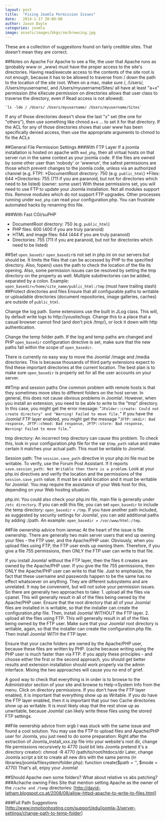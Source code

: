 ```yaml
---
layout: post
title:  "Fixing Joomla Permission Issues"
date:   2014-1-17 20:00:00
author: Jason Doyle
categories: joomla
image: assets/images/bkgs/sm/browsing.jpg
---
```

These are a collection of suggestions found on fairly credible sites. That doesn't mean they are correct.

##Notes on Apache
For Apache to see a file, the user that Apache runs as (probably www or _www) must have the proper access
to the site's directories. Having read/execute access to the contents of the site root is not
enough, because it has to be allowed to traverse from / down the path to the location of the site root.
When on a mac, make sure /, /Users/, /Users/myusername/, and /Users/myusername/Sites/ all have at least "a+x"
permission (the eXecute permission on directories allows that user class to traverse the directory, even if Read access is not allowed).

	`ls -lde / /Users/ /Users/myusername/ /Users/myusername/Sites`

If any of those directories doesn't show the last "x" set (the one for "others"), then use something like chmod a+x ... to set it for that directory.
If the ACL for any of those directories shows that user www has been specifically denied access, then use the appropriate arguments to chmod to fix the ACLs

##General File Permission Settings
###With FTP Layer
If a joomla installation is hosted on apache with `mod_php`, then all virtual hosts on that server run in the same context as your joomla code. If the files are owned by some other user than 'nobody' or 'wwwrun', the safest permissions are those which prevent changes to the joomla code, unless via an authorized channel (e.g. FTP):
*DocumentRoot directory: 750 (e.g. `public_html`)
*Files: 644
*Directories: 755 (711 if you are paranoid, but not for directories which need to be listed) (owner: some user)
With these permissions set, you will need to use FTP to update your Joomla installation. Not all modules support this. Remove modules which do not support FTP upgrades.
Other processes running under `mod_php` can read your configuration.php. You can frustrate automated hacks by renaming this file.

###With Fast CGI/suPHP
+ DocumentRoot directory: 750 (e.g. `public_html`)
+ PHP files: 600 (400 if you are truly paranoid)
+ HTML and image files: 644 (444 if you are truly paranoid)
+ Directories: 755 (711 if you are paranoid, but not for directories which need to be listed)

##Set `open_basedir`
`open_basedir`is not set in php.ini on our servers but should be. It limits the files that can be accessed by PHP to the specified directory. Also, fopen() uses the path to check the location of the file its opening. Also, some permission issues can be resolved by setting the tmp directory on the property as well. Multiple subdirectories can be added, separated by a colon.
Example:
`open_basedir=/home/site_name/public_html:/tmp` (must have trailing slash)
##Protect directories and files
Ensure that all configurable paths to writable or uploadable directories (document repositories, image galleries, caches) are outside of `public_html`.

Change the log path.
Some extensions use the built in JLog class. This will, by default write logs to http://yousite/logs. Change this to a place that a casual browser cannot find (and don't pick /tmp/), or lock it down with http authentication.

Change the temp folder path.
If the log and temp paths are changed and PHP `open_basedir` configuration directive is set, make sure that the new paths fall within the scope of `open_basedir`.

There is currently no easy way to move the Joomla! /image and /media directories. This is because thousands of third party extensions expect to find these important directories at the current location. The best plan is to make sure `open_basedir` is properly set for all the user accounts on your server.


##Tmp and session paths
One common problem with remote hosts is that they sometimes move sites to different folders on the host server. In general, this does not cause obvious problems in Joomla!. However, when you install an extension, you need to be able to write to the "tmp" directory.
In this case, you might get the error message: "`JFolder::create: Could not create directory" and "Warning! Failed to move file.`" If you have the Joomla! FTP layer enabled, you might get the message "`JFTP::mkdir: Bad response, JFTP::chmod: Bad response, JFTP::store: Bad response, Warning! Failed to move file.`"

tmp directory:
An incorrect tmp directory can cause this problem. To check this, look in your configuration.php file for the var `$tmp_path` value and make certain it matches your actual path. This must be writable to Joomla!.

Session path:
The `session.save_path` directive in your php.ini file must be writable. To verify, use the Forum Post Assistant. If it reports `save.session_path: Not Writable then there is a problem`. Look at your php.ini directives and verify the location and the permissions of the `session.save_path` value. It must be a valid location and it must be writable for Joomla!. You may require the assistance of your Web host for this, depending on your Web hosting situation.

php.ini: You could also check your php.ini file, main file is generally under `/etc directory`. If you can edit this file, you can set `open_basedir` to include the temp directory: `open_basedir` = `/tmp`. If you have another path included, as suggested by security settings for Joomla!, you can add additional paths by adding :/path. An example: `open_basedir = /var/www/html:/tmp`.

##File ownership advice from ianmac
At the heart of the issue is file ownership. There are generally two main server users that end up owning your files - the FTP user, and the Apache/PHP user. Obviously, when you upload files using FTP, the FTP user ends up owning them. Therefore, if you give a file 755 permissions, then ONLY the FTP user can write to that file.

If you install Joomla! without the FTP layer, then the files it creates are owned by the Apache/PHP user. If you give the file 755 permissions, then ONLY the Apache/PHP user can write to that file.
Just to emphasize, the fact that these username and passwords happen to be the same has no effect whatsoever on anything. They are different subsystems and are unrelated. It may be convenient, but will not solve your permission issues.
So there are generally two approaches to take:
	1. upload all the files via cpanel. This will generally result in all of the files being owned by the Apache/PHP user. Ensure that the root directory that all of your Joomla! files are installed in is writable, so that the installer can create the configuration.php file. Then, install Joomla! WITHOUT the FTP layer.
	2. upload all the files using FTP. This will generally result in all of the files being owned by the FTP user. Make sure that your Joomla! root directory is writable, again, so that the installer can create the configuration.php file. Then install Joomla! WITH the FTP layer.

Ensure that your cache folders are owned by the Apache/PHP user, because these files are written by PHP. (cache because writing using the PHP user is much faster than via FTP.
If you apply these principles - and choose either the first or the second approach, you should get better results and extension installation should work properly via the admin interface. Mixing the two approaches will cause you no end of grief.

A good way to check that everything is in order is to browse to the Administrator section of your site and browse to Help->System Info from the menu. Click on directory permissions.
If you don't have the FTP layer enabled, it is important that everything show up as Writable. If you do have the FTP layer enabled, then it is important that your two Cache directories show up as writable. It is most likely okay that the rest show up as unwritable, because Joomla! can likely write these files using the stored FTP settings.

##File ownership advice from srgb
I was stuck with the same issue and found a cool solution. You may use the FTP to upload files and Apache/PHP user for Joomla, you just need to do some preparation:
Right after the extraction of Joomla_install_xxx.zip file into your website's root dir, change file permissions recursively to 4770 (suid bit lets Joomla pretend it's a directory creator):
chmod -R 4770 /path/to/root/htdocs/dir
Later, change Joomla script a bit to create all new dirs with the same perms (in libraries/joomla/filesystem/folder.php):
function create($path = '', $mode = 4770)
That's all, enjoy your Joomla!

##Should Apache own some folders? What about relative vs abs patching?
###Achache owning Files
Site that mention setting Apache as the owner of the `/cache and /temp` directories:
[http://david-latham.blogspot.co.at/2008/08/allow-httpd-apache-to-write-to-files.html]

###Full Path Suggestions
[http://www.inmotionhosting.com/support/edu/joomla-3/server-settings/change-path-to-temp-folder]

